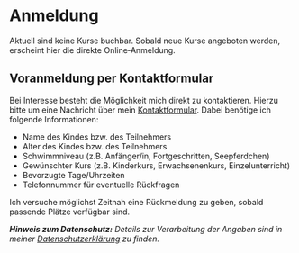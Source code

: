 # Anmeldung

Aktuell sind keine Kurse buchbar. Sobald neue Kurse angeboten werden, erscheint hier die direkte Online‑Anmeldung.

## Voranmeldung per Kontaktformular

Bei Interesse besteht die Möglichkeit mich direkt zu kontaktieren. Hierzu bitte um eine Nachricht über mein [Kontaktformular](/kontakt). Dabei benötige ich folgende Informationen:

- Name des Kindes bzw. des Teilnehmers
- Alter des Kindes bzw. des Teilnehmers
- Schwimmniveau (z.B. Anfänger/in, Fortgeschritten, Seepferdchen)
- Gewünschter Kurs (z.B. Kinderkurs, Erwachsenenkurs, Einzelunterricht)
- Bevorzugte Tage/Uhrzeiten
- Telefonnummer für eventuelle Rückfragen

Ich versuche möglichst Zeitnah eine Rückmeldung zu geben, sobald passende Plätze verfügbar sind.

_**Hinweis zum Datenschutz:** Details zur Verarbeitung der Angaben sind in meiner [Datenschutzerklärung](/datenschutz) zu finden._
